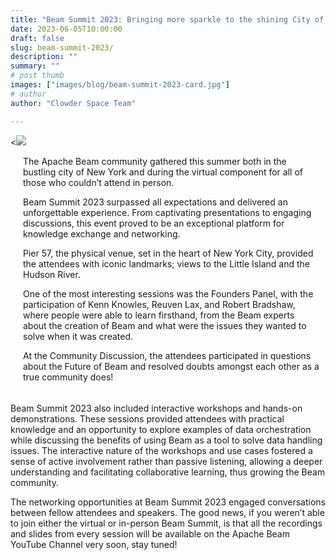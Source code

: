 ```yaml
---
title: "Beam Summit 2023: Bringing more sparkle to the shining City of New York"
date: 2023-06-05T10:00:00
draft: false
slug: beam-summit-2023/
description: ""
summary: ""
# post thumb
images: ["images/blog/beam-summit-2023-card.jpg"]
# author
author: "Clowder Space Team"

---
```


<div class="media">
  <<img src="/images/blog/beam-summit-2023.jpg" class="img-fluid mx-auto d-block" >
  <div class="media-body" style="padding: 0px 10px 5px 20px;">

<p>The Apache Beam community gathered this summer both in the bustling city of New York and during the virtual component for all of those who couldn’t attend in person. 

Beam Summit 2023 surpassed all expectations and delivered an unforgettable experience. From captivating presentations to engaging discussions, this event proved to be an exceptional platform for knowledge exchange and networking.

Pier 57, the physical venue, set in the heart of New York City, provided the attendees with  iconic landmarks; views to the Little Island and the Hudson River.

One of the most interesting sessions was the Founders Panel, with the participation of Kenn Knowles, Reuven Lax, and Robert Bradshaw, where people were able to learn firsthand, from the Beam experts about the creation of Beam and what were the issues they wanted to solve when it was created.

At the  Community Discussion, the attendees participated in questions about the Future of Beam and resolved doubts amongst each other as a true community does!</p>

  </div>
</div>

Beam Summit 2023 also included interactive workshops and hands-on demonstrations. These sessions provided attendees with practical knowledge and an opportunity to explore examples of data orchestration while discussing the benefits of using Beam as a tool to solve data handling issues. The interactive nature of the workshops and use cases fostered a sense of active involvement rather than passive listening, allowing a deeper understanding and facilitating collaborative learning, thus growing the Beam community.

The networking opportunities at Beam Summit 2023 engaged conversations between fellow attendees and speakers. The good news, if you weren’t able to join either the virtual or in-person Beam Summit, is that all the recordings and slides from every session will be available on the Apache Beam YouTube Channel very soon, stay tuned!

